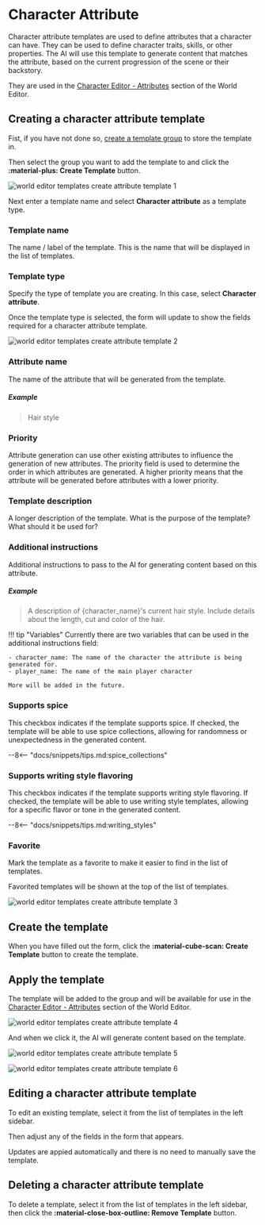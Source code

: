 # Character Attribute

Character attribute templates are used to define attributes that a character can have. They can be used to define character traits, skills, or other properties. The AI will use this template to generate content that matches the attribute, based on the current progression of the scene or their backstory.

They are used in the [Character Editor - Attributes](/user-guide/world-editor/characters/attributes) section of the World Editor.

## Creating a character attribute template

Fist, if you have not done so, [create a template group](/user-guide/world-editor/templates/groups) to store the template in.

Then select the group you want to add the template to and click the **:material-plus: Create Template** button.

![world editor templates create attribute template 1](/talemate/img/0.26.0/world-editor-templates-create-attribute-template-1.png)


Next enter a template name and select **Character attribute** as a template type.

### Template name

The name / label of the template. This is the name that will be displayed in the list of templates.

### Template type

Specify the type of template you are creating. In this case, select **Character attribute**.

Once the template type is selected, the form will update to show the fields required for a character attribute template.

![world editor templates create attribute template 2](/talemate/img/0.26.0/world-editor-templates-create-attribute-template-2.png)

### Attribute name

The name of the attribute that will be generated from the template.

##### Example

> Hair style

### Priority

Attribute generation can use other existing attributes to influence the generation of new attributes. The priority field is used to determine the order in which attributes are generated. A higher priority means that the attribute will be generated before attributes with a lower priority.

### Template description

A longer description of the template. What is the purpose of the template? What should it be used for?

### Additional instructions

Additional instructions to pass to the AI for generating content based on this attribute.

##### Example

> A description of {character_name}'s current hair style. Include details about the length, cut and color of the hair.

!!! tip "Variables"
    Currently there are two variables that can be used in the additional instructions field:

    - character_name: The name of the character the attribute is being generated for.
    - player_name: The name of the main player character

    More will be added in the future.

### Supports spice

This checkbox indicates if the template supports spice. If checked, the template will be able to use spice collections, allowing for randomness or unexpectedness in the generated content.

--8<-- "docs/snippets/tips.md:spice_collections"

### Supports writing style flavoring

This checkbox indicates if the template supports writing style flavoring. If checked, the template will be able to use writing style templates, allowing for a specific flavor or tone in the generated content.

--8<-- "docs/snippets/tips.md:writing_styles"

### Favorite

Mark the template as a favorite to make it easier to find in the list of templates.

Favorited templates will be shown at the top of the list of templates.

![world editor templates create attribute template 3](/talemate/img/0.26.0/world-editor-templates-create-attribute-template-3.png)

## Create the template

When you have filled out the form, click the **:material-cube-scan: Create Template** button to create the template.

## Apply the template

The template will be added to the group and will be available for use in the [Character Editor - Attributes](/user-guide/world-editor/characters/attributes) section of the World Editor.

![world editor templates create attribute template 4](/talemate/img/0.26.0/world-editor-templates-create-attribute-template-4.png)

And when we click it, the AI will generate content based on the template.

![world editor templates create attribute template 5](/talemate/img/0.26.0/world-editor-templates-create-attribute-template-5.png)

![world editor templates create attribute template 6](/talemate/img/0.26.0/world-editor-templates-create-attribute-template-6.png)

## Editing a character attribute template

To edit an existing template, select it from the list of templates in the left sidebar.

Then adjust any of the fields in the form that appears.

Updates are appied automatically and there is no need to manually save the template.

## Deleting a character attribute template

To delete a template, select it from the list of templates in the left sidebar, then click the **:material-close-box-outline: Remove Template** button.